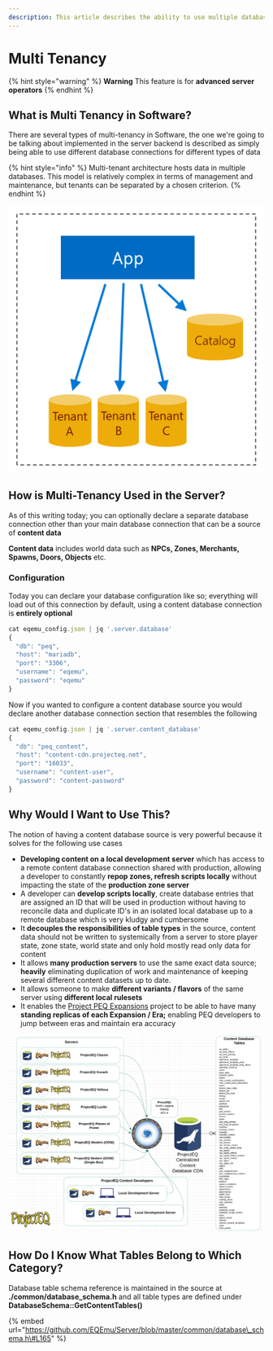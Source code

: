 ```yaml
---
description: This article describes the ability to use multiple database and data sources
---
```


# Multi Tenancy

{% hint style="warning" %}
**Warning** This feature is for **advanced server operators**
{% endhint %}

## What is Multi Tenancy in Software?

There are several types of multi-tenancy in Software, the one we're going to be talking about implemented in the server backend is described as simply being able to use different database connections for different types of data

{% hint style="info" %}
Multi-tenant architecture hosts data in multiple databases. This model is relatively complex in terms of management and maintenance, but tenants can be separated by a chosen criterion.
{% endhint %}

![](../../.gitbook/assets/image%20%2819%29.png)

## How is Multi-Tenancy Used in the Server?

As of this writing today; you can optionally declare a separate database connection other than your main database connection that can be a source of **content data**

**Content data** includes world data such as **NPCs, Zones, Merchants, Spawns, Doors, Objects** etc.

### Configuration

Today you can declare your database configuration like so; everything will load out of this connection by default, using a content database connection is **entirely optional**

```javascript
cat eqemu_config.json | jq '.server.database'
{
  "db": "peq",
  "host": "mariadb",
  "port": "3306",
  "username": "eqemu",
  "password": "eqemu"
}
```

Now if you wanted to configure a content database source you would declare another database connection section that resembles the following

```javascript
cat eqemu_config.json | jq '.server.content_database'
{
  "db": "peq_content",
  "host": "content-cdn.projecteq.net",
  "port": "16033",
  "username": "content-user",
  "password": "content-password"
}
```

## Why Would I Want to Use This?

The notion of having a content database source is very powerful because it solves for the following use cases

* **Developing content on a local development server** which has access to a remote content database connection shared with production, allowing a developer to constantly **repop zones, refresh scripts locally** without impacting the state of the **production zone server**
* A developer can **develop scripts locally**, create database entries that are assigned an ID that will be used in production without having to reconcile data and duplicate ID's in an isolated local database up to a remote database which is very kludgy and cumbersome
* It **decouples the responsibilities of table types** in the source, content data should not be written to systemically from a server to store player state, zone state, world state and only hold mostly read only data for content
* It allows **many production servers** to use the same exact data source; **heavily** eliminating duplication of work and maintenance of keeping several different content datasets up to date. 
* It allows someone to make **different variants / flavors** of the same server using **different local rulesets**
* It enables the [Project PEQ Expansions](../../in-development/project-peq-expansions/) project to be able to have many **standing replicas of each Expansion / Era;** enabling PEQ developers to jump between eras and maintain era accuracy

![Many development servers using the same content database](../../.gitbook/assets/image%20%2818%29.png)

## How Do I Know What Tables Belong to Which Category?

Database table schema reference is maintained in the source at **./common/database\_schema.h** and all table types are defined under **DatabaseSchema::GetContentTables\(\)**

{% embed url="https://github.com/EQEmu/Server/blob/master/common/database\_schema.h\#L165" %}



